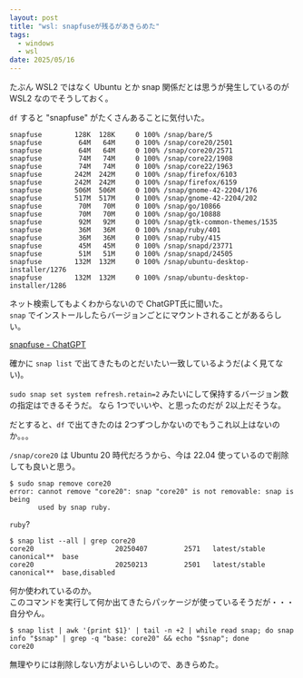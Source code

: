 ```yaml
---
layout: post
title: "wsl: snapfuseが残るがあきらめた"
tags:
  - windows
  - wsl
date: 2025/05/16
---
```


たぶん WSL2 ではなく Ubuntu とか snap 関係だとは思うが発生しているのが WSL2 なのでそうしておく。

`df` すると "snapfuse" がたくさんあることに気付いた。

```console
snapfuse        128K  128K     0 100% /snap/bare/5
snapfuse         64M   64M     0 100% /snap/core20/2501
snapfuse         64M   64M     0 100% /snap/core20/2571
snapfuse         74M   74M     0 100% /snap/core22/1908
snapfuse         74M   74M     0 100% /snap/core22/1963
snapfuse        242M  242M     0 100% /snap/firefox/6103
snapfuse        242M  242M     0 100% /snap/firefox/6159
snapfuse        506M  506M     0 100% /snap/gnome-42-2204/176
snapfuse        517M  517M     0 100% /snap/gnome-42-2204/202
snapfuse         70M   70M     0 100% /snap/go/10866
snapfuse         70M   70M     0 100% /snap/go/10888
snapfuse         92M   92M     0 100% /snap/gtk-common-themes/1535
snapfuse         36M   36M     0 100% /snap/ruby/401
snapfuse         36M   36M     0 100% /snap/ruby/415
snapfuse         45M   45M     0 100% /snap/snapd/23771
snapfuse         51M   51M     0 100% /snap/snapd/24505
snapfuse        132M  132M     0 100% /snap/ubuntu-desktop-installer/1276
snapfuse        132M  132M     0 100% /snap/ubuntu-desktop-installer/1286
```

ネット検索してもよくわからないので ChatGPT氏に聞いた。  
`snap` でインストールしたらバージョンごとにマウントされることがあるらしい。

[snapfuse - ChatGPT](https://chatgpt.com/share/6827100d-459c-8010-b9d7-e40e4b4577d6)

確かに `snap list` で出てきたものとだいたい一致しているようだ(よく見てない)。

`sudo snap set system refresh.retain=2` みたいにして保持するバージョン数の指定はできるそうだ。
なら 1つでいいや、と思ったのだが 2以上だそうな。

だとすると、`df` で出てきたのは 2つずつしかないのでもうこれ以上はないのか。。。

`/snap/core20` は Ubuntu 20 時代だろうから、今は 22.04 使っているので削除しても良いと思う。

```console
$ sudo snap remove core20
error: cannot remove "core20": snap "core20" is not removable: snap is being
       used by snap ruby.
```

`ruby`?  

```console
$ snap list --all | grep core20
core20                    20250407         2571   latest/stable    canonical**  base
core20                    20250213         2501   latest/stable    canonical**  base,disabled
```

何か使われているのか。  
このコマンドを実行して何か出てきたらパッケージが使っているそうだが・・・自分やん。

```console
$ snap list | awk '{print $1}' | tail -n +2 | while read snap; do snap info "$snap" | grep -q "base: core20" && echo "$snap"; done
core20
```

無理やりには削除しない方がよいらしいので、あきらめた。
